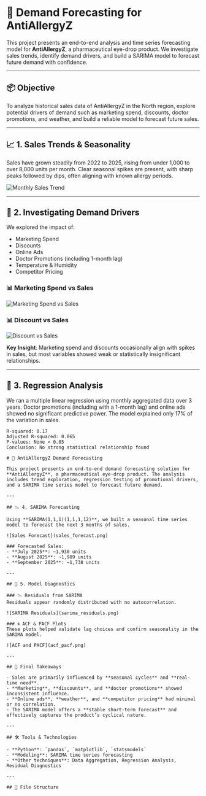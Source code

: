 # 💊 Demand Forecasting for AntiAllergyZ

This project presents an end-to-end analysis and time series forecasting model for **AntiAllergyZ**, a pharmaceutical eye-drop product. We investigate sales trends, identify demand drivers, and build a SARIMA model to forecast future demand with confidence.

---

## 📦 Objective

To analyze historical sales data of AntiAllergyZ in the North region, explore potential drivers of demand such as marketing spend, discounts, doctor promotions, and weather, and build a reliable model to forecast future sales.

---

## 📈 1. Sales Trends & Seasonality

Sales have grown steadily from 2022 to 2025, rising from under 1,000 to over 8,000 units per month. Clear seasonal spikes are present, with sharp peaks followed by dips, often aligning with known allergy periods.

![Monthly Sales Trend](monthly_sales_trend.png)

---

## 🧠 2. Investigating Demand Drivers

We explored the impact of:
- Marketing Spend
- Discounts
- Online Ads
- Doctor Promotions (including 1-month lag)
- Temperature & Humidity
- Competitor Pricing

### 📊 Marketing Spend vs Sales
![Marketing Spend vs Sales](marketing_vs_sales.png)

### 📊 Discount vs Sales
![Discount vs Sales](discount_vs_sales.png)

**Key Insight**: Marketing spend and discounts occasionally align with spikes in sales, but most variables showed weak or statistically insignificant relationships.

---

## 🧪 3. Regression Analysis

We ran a multiple linear regression using monthly aggregated data over 3 years. Doctor promotions (including with a 1-month lag) and online ads showed no significant predictive power. The model explained only 17% of the variation in sales.

```text
R-squared: 0.17
Adjusted R-squared: 0.065
P-values: None < 0.05
Conclusion: No strong statistical relationship found

# 💊 AntiAllergyZ Demand Forecasting

This project presents an end-to-end demand forecasting solution for **AntiAllergyZ**, a pharmaceutical eye-drop product. The analysis includes trend exploration, regression testing of promotional drivers, and a SARIMA time series model to forecast future demand.

---

## 📉 4. SARIMA Forecasting

Using **SARIMA(1,1,1)(1,1,1,12)**, we built a seasonal time series model to forecast the next 3 months of sales.

![Sales Forecast](sales_forecast.png)

### Forecasted Sales:
- **July 2025**: ~1,930 units  
- **August 2025**: ~1,989 units  
- **September 2025**: ~1,738 units  

---

## 📎 5. Model Diagnostics

### 📉 Residuals from SARIMA  
Residuals appear randomly distributed with no autocorrelation.

![SARIMA Residuals](sarima_residuals.png)

### 🌀 ACF & PACF Plots  
These plots helped validate lag choices and confirm seasonality in the SARIMA model.

![ACF and PACF](acf_pacf.png)

---

## 📌 Final Takeaways

- Sales are primarily influenced by **seasonal cycles** and **real-time need**.
- **Marketing**, **discounts**, and **doctor promotions** showed inconsistent influence.
- **Online ads**, **weather**, and **competitor pricing** had minimal or no correlation.
- The SARIMA model offers a **stable short-term forecast** and effectively captures the product’s cyclical nature.

---

## 🛠️ Tools & Technologies

- **Python**: `pandas`, `matplotlib`, `statsmodels`
- **Modeling**: SARIMA time series forecasting
- **Other techniques**: Data Aggregation, Regression Analysis, Residual Diagnostics

---

## 📂 File Structure

